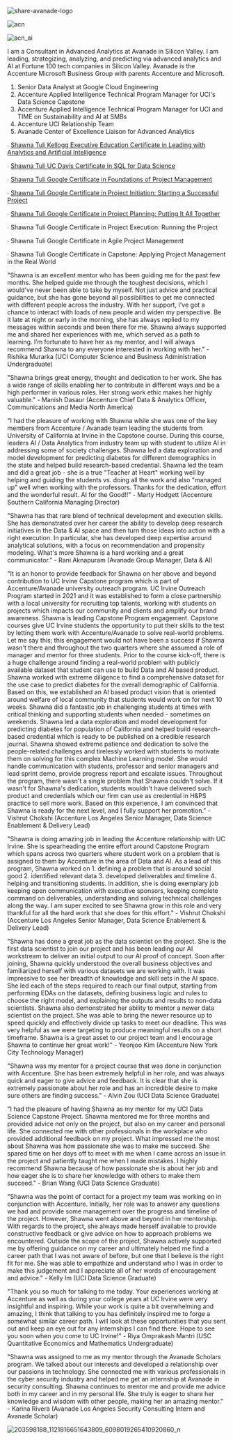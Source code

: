![share-avanade-logo](https://user-images.githubusercontent.com/19508013/165650731-5b466aff-f2f9-4f61-94be-dd4294929951.jpg)

![acn](https://user-images.githubusercontent.com/19508013/171912894-f18aa54b-f9f8-4568-8ce8-2153b0b7db48.png)

![acn_ai](https://user-images.githubusercontent.com/19508013/171912919-7a3e012d-9daa-4758-9e2e-fbed1e74e58c.png)

I am a Consultant in Advanced Analytics at Avanade in Silicon Valley. I am leading, strategizing, analyzing, and predicting via advanced analytics and AI at Fortune 100 tech companies in Silicon Valley. Avanade is the Accenture Microsoft Business Group with parents Accenture and Microsoft.

1. Senior Data Analyst at Google Cloud Engineering
2. Accenture Applied Intelligence Technical Program Manager for UCI's Data Science Capstone
3. Accenture Applied Intelligence Technical Program Manager for UCI and TIME on Sustainability and AI at SMBs
4. Accenture UCI Relationship Team
5. Avanade Center of Excellence Liaison for Advanced Analytics

∙ [Shawna Tuli Kellogg Executive Education Certificate in Leading with Analytics and Artificial Intelligence](https://execedcertificate.kellogg.northwestern.edu/308a9e71-d504-4194-9c74-22667c48e450#gs.utv39r)

∙ [Shawna Tuli UC Davis Certificate in SQL for Data Science](https://www.coursera.org/account/accomplishments/verify/TG58RPJKTBB9?utm_source=link&utm_medium=certificate&utm_content=cert_image&utm_campaign=sharing_cta&utm_product=course)

∙ [Shawna Tuli Google Certificate in Foundations of Project Management](https://www.coursera.org/account/accomplishments/verify/2ELPWHCAP9FY)

∙ [Shawna Tuli Google Certificate in Project Initiation: Starting a Successful Project](https://coursera.org/share/1b42e3792fc6b76eed6c61ae1f0ad8ba)

∙ [Shawna Tuli Google Certificate in Project Planning: Putting It All Together](https://www.coursera.org/learn/project-planning-google/home/week/2?utm_source=link&utm_medium=certificate&utm_content=cert_image&utm_campaign=sharing_cta)

∙ Shawna Tuli Google Certificate in Project Execution: Running the Project

∙ Shawna Tuli Google Certificate in Agile Project Management

∙ Shawna Tuli Google Certificate in Capstone: Applying Project Management in the Real World

"Shawna is an excellent mentor who has been guiding me for the past few months. She helped guide me through the toughest decisions, which I would've never been able to take by myself. Not just advice and practical guidance, but she has gone beyond all possibilities to get me connected with different people across the industry. With her support, I've got a chance to interact with loads of new people and widen my perspective. Be it late at night or early in the morning, she has always replied to my messages within seconds and been there for me. Shawna always supported me and shared her experiences with me, which served as a path to learning. I’m fortunate to have her as my mentor, and I will always recommend Shawna to any everyone interested in working with her." - Rishika Murarka (UCI Computer Science and Business Administration Undergraduate)

"Shawna brings great energy, thought and dedication to her work. She has a wide range of skills enabling her to contribute in different ways and be a high performer in various roles. Her strong work ethic makes her highly valuable." - Manish Dasaur (Accenture Chief Data & Analytics Officer, Communications and Media North America)

"I had the pleasure of working with Shawna while she was one of the key members from Accenture / Avanade team leading the students from University of California at Irvine in the Capstone course. During this course, leaders AI / Data Analytics from industry team up with student to utilize AI in addressing some of society challenges. 
Shawna led a data exploration and model development for predicting diabetes for different demographics in the state and helped build research-based credential.
Shawna led the team and did a great job - she is a true "Teacher at Heart" working well by helping and guiding the students vs. doing all the work and also "managed up" well when working with the professors. 
Thanks for the dedication, effort and the wonderful result. AI for the Good!!" - Marty Hodgett (Accenture Southern California Managing Director)

"Shawna has that rare blend of technical development and execution skills. She has demonstrated over her career the ability to develop deep research initiatives in the Data & AI space and then turn those ideas into action with a right execution. In particular, she has developed deep expertise around analytical solutions, with a focus on recommendation and propensity modeling. What's more Shawna is a hard working and a great communicator." - Rani Aknapuram (Avanade Group Manager, Data & AI)

"It is an honor to provide feedback for Shawna on her above and beyond contribution to UC Irvine Capstone program which is part of Accenture/Avanade university outreach program. 
UC Irvine Outreach Program started in 2021 and it was established to form a close partnership with a local university for recruiting top talents, working with students on projects which impacts our community and clients and amplify our brand awareness. 
Shawna is leading Capstone Program engagement. Capstone courses give UC Irvine students the opportunity to put their skills to the test by letting them work with Accenture/Avanade to solve real-world problems. 
Let me say this; this engagement would not have been a success if Shawna wasn't there and throughout the two quarters where she assumed a role of manager and mentor for three students. 
Prior to the course kick-off, there is a huge challenge around finding a real-world problem with publicly available dataset that student can use to build Data and AI based product. Shawna worked with extreme diligence to find a comprehensive dataset for the use case to predict diabetes for the overall demographic of California. Based on this, we established an AI based product vision that is oriented around welfare of local community that students would work on for next 10 weeks. 
Shawna did a fantastic job in challenging students at times with critical thinking and supporting students when needed - sometimes on weekends. Shawna led a data exploration and model development for predicting diabetes for population of California and helped build research-based credential which is ready to be published on a credible research journal.
Shawna showed extreme patience and dedication to solve the people-related challenges and tirelessly worked with students to motivate them on solving for this complex Machine Learning model. She would handle communication with students, professor and senior managers and lead sprint demo, provide progress report and escalate issues. Throughout the program, there wasn't a single problem that Shawna couldn't solve. If it wasn't for Shawna's dedication, students wouldn't have delivered such product and credentials which our firm can use as credential in H&PS practice to sell more work. Based on this experience, I am convinced that Shawna is ready for the next level, and I fully support her promotion." - Vishrut Chokshi (Accenture Los Angeles Senior Manager, Data Science Enablement & Delivery Lead)

"Shawna is doing amazing job in leading the Accenture relationship with UC Irvine. She is spearheading the entire effort around Capstone Program which spans across two quarters where student work on a problem that is assigned to them by Accenture in the area of Data and AI. As a lead of this program, Shawna worked on 1. defining a problem that is around social good 2. identified relevant data 3. developed deliverables and timeline 4. helping and transitioning students. In addition, she is doing exemplary job keeping open communication with executive sponsors, keeping complete command on deliverables, understanding and solving technical challenges along the way. I am super excited to see Shawna grow in this role and very thankful for all the hard work that she does for this effort." - Vishrut Chokshi (Accenture Los Angeles Senior Manager, Data Science Enablement & Delivery Lead)

"Shawna has done a great job as the data scientist on the project. She is the first data scientist to join our project and has been leading our AI workstream to deliver an initial output to our AI proof of concept.
Soon after joining, Shawna quickly understood the overall business objectives and familiarized herself with various datasets we are working with. It was impressive to see her breadth of knowledge and skill sets in the AI space. She led each of the steps required to reach our final output, starting from performing EDAs on the datasets, defining business logic and rules to choose the right model, and explaining the outputs and results to non-data scientists.
Shawna also demonstrated her ability to mentor a newer data scientist on the project. She was able to bring the newer resource up to speed quickly and effectively divide up tasks to meet our deadline. This was very helpful as we were targeting to produce meaningful results on a short timeframe. 
Shawna is a great asset to our project team and I encourage Shawna to continue her great work!" - Yeonjoo Kim (Accenture New York City Technology Manager)

"Shawna was my mentor for a project course that was done in conjunction with Accenture. She has been extremely helpful in her role, and was always quick and eager to give advice and feedback. It is clear that she is extremely passionate about her role and has an incredible desire to make sure others are finding success." - Alvin Zou (UCI Data Science Graduate)

"I had the pleasure of having Shawna as my mentor for my UCI Data Science Capstone Project. Shawna mentored me for three months and provided advice not only on the project, but also on my career and personal life. She connected me with other professionals in the workplace who provided additional feedback on my project. What impressed me the most about Shawna was how passionate she was to make me succeed. She spared time on her days off to meet with me when I came across an issue in the project and patiently taught me when I made mistakes. I highly recommend Shawna because of how passionate she is about her job and how eager she is to share her knowledge with others to make them succeed." - Brian Wang (UCI Data Science Graduate)

"Shawna was the point of contact for a project my team was working on in conjunction with Accenture. Initially, her role was to answer any questions we had and provide some management over the progress and timeline of the project. However, Shawna went above and beyond in her mentorship. With regards to the project, she always made herself available to provide constructive feedback or give advice on how to approach problems we encountered. Outside the scope of the project, Shawna actively supported me by offering guidance on my career and ultimately helped me find a career path that I was not aware of before, but one that I believe is the right fit for me. She was able to empathize and understand who I was in order to make this judgement and I appreciate all of her words of encouragement and advice." - Kelly Im (UCI Data Science Graduate)

"Thank you so much for talking to me today. Your experiences working at Accenture as well as during your college years at UC Irvine were very insightful and inspiring. While your work is quite a bit overwhelming and amazing, I think that talking to you has definitely inspired me to forge a somewhat similar career path. I will look at these opportunities that you sent out and keep an eye out for any internships I can find there. Hope to see you soon when you come to UC Irvine!" - Riya Omprakash Mantri (USC Quantitative Economics and Mathematics Undergraduate)

"Shawna was assigned to me as my mentor through the Avanade Scholars program. We talked about our interests and developed a relationship over our passions in technology. She connected me with various professionals in the cyber security industry and helped me get an internship at Avanade in security consulting. Shawna continues to mentor me and provide me advice both in my career and in my personal life. She truly is eager to share her knowledge and wisdom with other people, making her an amazing mentor." - Karina Rivera (Avanade Los Angeles Security Consulting Intern and Avanade Scholar)

![203598188_1121816651643809_6098019265410920860_n](https://user-images.githubusercontent.com/19508013/132880888-f6fcf3fd-0a60-4a29-a69f-5ba1dc354613.jpeg)
